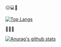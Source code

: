 
😑💻💩

[![Top Langs](https://github-readme-stats.vercel.app/api/top-langs/?username=terenty-rezman&layout=compact)](https://github.com/anuraghazra/github-readme-stats)


💩💩💩

[![Anurag's github stats](https://github-readme-stats.vercel.app/api?username=terenty-rezman)](https://github.com/anuraghazra/github-readme-stats)



<!--
**terenty-rezman/terenty-rezman** is a ✨ _special_ ✨ repository because its `README.md` (this file) appears on your GitHub profile.

Here are some ideas to get you started:

- 🔭 I’m currently working on ...
- 🌱 I’m currently learning ...
- 👯 I’m looking to collaborate on ...
- 🤔 I’m looking for help with ...
- 💬 Ask me about ...
- 📫 How to reach me: ...
- 😄 Pronouns: ...
- ⚡ Fun fact: ...
-->
